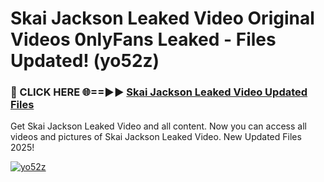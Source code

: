 # Skai Jackson Leaked Video Original Videos 0nlyFans Leaked - Files Updated! (yo52z)

<h3>🔴 CLICK HERE 🌐==►► <a href="https://tinyurl.com/2jnfzry5" rel="nofollow">Skai Jackson Leaked Video Updated Files</a></h3>

Get Skai Jackson Leaked Video and all content. Now you can access all videos and pictures of Skai Jackson Leaked Video. New Updated Files 2025!

[![yo52z](https://i.imgur.com/GyGTBgg.gif)](https://tinyurl.com/2jnfzry5)
